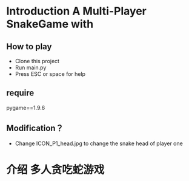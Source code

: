 # Introduction A Multi-Player SnakeGame with

## How to play
* Clone this project
* Run main.py
* Press ESC or space for help
## require
pygame==1.9.6

## Modification？

* Change ICON_P1_head.jpg to change the snake head of player one

# 介绍 多人贪吃蛇游戏


